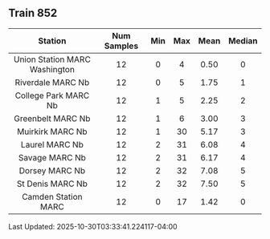 ## Train 852

| Station | Num Samples | Min | Max | Mean | Median |
| :-----: | :---------: | :-: | :-: | :--: | :----: |
| Union Station MARC Washington | 12 | 0 | 4 | 0.50 | 0 |
| Riverdale MARC Nb | 12 | 0 | 5 | 1.75 | 1 |
| College Park MARC Nb | 12 | 1 | 5 | 2.25 | 2 |
| Greenbelt MARC Nb | 12 | 1 | 6 | 3.00 | 3 |
| Muirkirk MARC Nb | 12 | 1 | 30 | 5.17 | 3 |
| Laurel MARC Nb | 12 | 2 | 31 | 6.08 | 4 |
| Savage MARC Nb | 12 | 2 | 31 | 6.17 | 4 |
| Dorsey MARC Nb | 12 | 2 | 32 | 7.08 | 5 |
| St Denis MARC Nb | 12 | 2 | 32 | 7.50 | 5 |
| Camden Station MARC | 12 | 0 | 17 | 1.42 | 0 |


Last Updated: 2025-10-30T03:33:41.224117-04:00